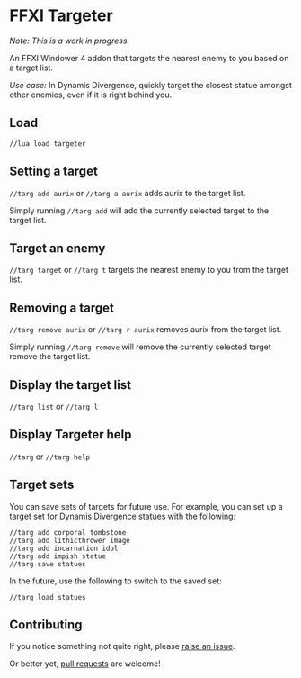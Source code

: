 # FFXI Targeter

*Note: This is a work in progress.*

An FFXI Windower 4 addon that targets the nearest enemy to you based on a target list.

*Use case:* In Dynamis Divergence, quickly target the closest statue amongst other enemies, even if it is right behind you.

## Load

`//lua load targeter`

## Setting a target

`//targ add aurix` or `//targ a aurix` adds aurix to the target list.

Simply running `//targ add` will add the currently selected target to the target list.

## Target an enemy

`//targ target` or `//targ t` targets the nearest enemy to you from the target list.

## Removing a target

`//targ remove aurix` or `//targ r aurix` removes aurix from the target list.

Simply running `//targ remove` will remove the currently selected target remove the target list.

## Display the target list

`//targ list` or `//targ l`

## Display Targeter help

`//targ` or `//targ help`

## Target sets

You can save sets of targets for future use. For example, you can set up a target set for Dynamis Divergence statues with the following:

```
//targ add corporal tombstone
//targ add lithicthrower image
//targ add incarnation idol
//targ add impish statue
//targ save statues
```

In the future, use the following to switch to the saved set:

`//targ load statues`

## Contributing

If you notice something not quite right, please [raise an issue](https://github.com/xurion/ffxi-targeter/issues).

Or better yet, [pull requests](https://github.com/xurion/ffxi-targeter/pulls) are welcome!
